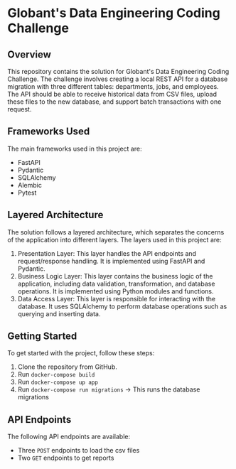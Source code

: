 # Globant's Data Engineering Coding Challenge

## Overview

This repository contains the solution for Globant's Data Engineering Coding Challenge. The challenge involves creating a local REST API for a database migration with three different tables: departments, jobs, and employees. The API should be able to receive historical data from CSV files, upload these files to the new database, and support batch transactions with one request.

## Frameworks Used

The main frameworks used in this project are:

- FastAPI
- Pydantic
- SQLAlchemy
- Alembic
- Pytest

## Layered Architecture

The solution follows a layered architecture, which separates the concerns of the application into different layers. The layers used in this project are:

1. Presentation Layer: This layer handles the API endpoints and request/response handling. It is implemented using FastAPI and Pydantic.
2. Business Logic Layer: This layer contains the business logic of the application, including data validation, transformation, and database operations. It is implemented using Python modules and functions.
3. Data Access Layer: This layer is responsible for interacting with the database. It uses SQLAlchemy to perform database operations such as querying and inserting data.

## Getting Started

To get started with the project, follow these steps:

1. Clone the repository from GitHub.
2. Run `docker-compose build`
3. Run `docker-compose up app`
4. Run `docker-compose run migrations` -> This runs the database migrations

## API Endpoints

The following API endpoints are available:

- Three `POST` endpoints to load the csv files
- Two `GET` endpoints to get reports
